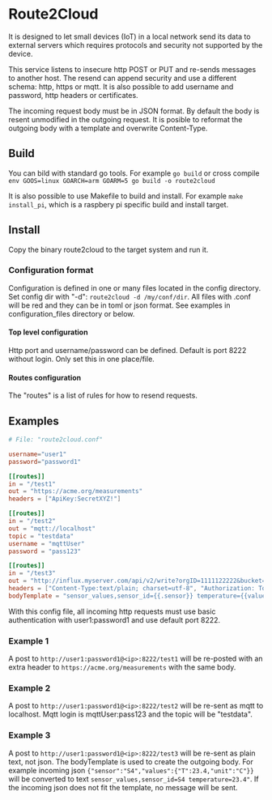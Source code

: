 # Route2Cloud

It is designed to let small devices (IoT) in a local network send its data to external servers which requires protocols and security not supported by the device.

This service listens to insecure http POST or PUT and re-sends messages to another host. The resend can append security and use a different schema: http, https or mqtt. It is also possible to add username and password, http headers or certificates.

The incoming request body must be in JSON format. By default the body is resent unmodified in the outgoing request. It is posible to reformat the outgoing body with a template and overwrite Content-Type.

## Build

You can bild with standard go tools. For example `go build` or cross compile `env GOOS=linux GOARCH=arm GOARM=5 go build -o route2cloud`

It is also possible to use Makefile to build and install. For example `make install_pi`, which is a raspbery pi specific build and install target.

## Install

Copy the binary route2cloud to the target system and run it.

### Configuration format

Configuration is defined in one or many files located in the config directory. Set config dir with "-d": `route2cloud -d /my/conf/dir`. All files with .conf will be red and they can be in toml or json format. See examples in configuration_files directory or below.

#### Top level configuration

Http port and username/password can be defined. Default is port 8222 without login. Only set this in one place/file.

#### Routes configuration

The "routes" is a list of rules for how to resend requests.

## Examples

```toml
# File: "route2cloud.conf"

username="user1"
password="password1"

[[routes]]
in = "/test1"
out = "https://acme.org/measurements"
headers = ["ApiKey:SecretXYZ!"]

[[routes]]
in = "/test2"
out = "mqtt://localhost"
topic = "testdata"
username = "mqttUser"
password = "pass123"

[[routes]]
in = "/test3"
out = "http://influx.myserver.com/api/v2/write?orgID=1111122222&bucket=bucket1"
headers = ["Content-Type:text/plain; charset=utf-8", "Authorization: Token abc123abc123abc123"]
bodyTemplate = "sensor_values,sensor_id={{.sensor}} temperature={{values.T}}"
```

With this config file, all incoming http requests must use basic authentication with user1:password1 and use default port 8222.

### Example 1

A post to `http://user1:password1@<ip>:8222/test1` will be re-posted with an extra header to `https://acme.org/measurements` with the same body.

### Example 2

A post to `http://user1:password1@<ip>:8222/test2` will be re-sent as mqtt to localhost. Mqtt login is mqttUser:pass123 and the topic will be "testdata".

### Example 3

A post to `http://user1:password1@<ip>:8222/test3` will be re-sent as plain text, not json. The bodyTemplate is used to create the outgoing body. For example incoming json `{"sensor":"S4","values":{"T":23.4,"unit":"C"}}` will be converted to text `sensor_values,sensor_id=S4 temperature=23.4"`.
If the incoming json does not fit the template, no message will be sent.
